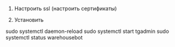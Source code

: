 1. Настроить ssl
(настроить сертификаты)

2. Установить 

sudo systemctl daemon-reload
sudo systemctl start tgadmin
sudo systemctl status warehousebot

